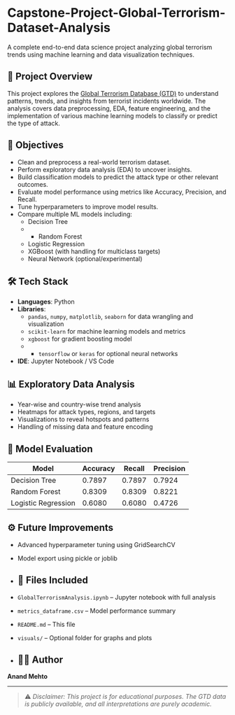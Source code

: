 # Capstone-Project-Global-Terrorism-Dataset-Analysis
A complete end-to-end data science project analyzing global terrorism trends using machine learning and data visualization techniques.

## 📁 Project Overview

This project explores the [Global Terrorism Database (GTD)](https://www.start.umd.edu/gtd/) to understand patterns, trends, and insights from terrorist incidents worldwide. The analysis covers data preprocessing, EDA, feature engineering, and the implementation of various machine learning models to classify or predict the type of attack.

## 🧠 Objectives

- Clean and preprocess a real-world terrorism dataset.
- Perform exploratory data analysis (EDA) to uncover insights.
- Build classification models to predict the attack type or other relevant outcomes.
- Evaluate model performance using metrics like Accuracy, Precision, and Recall.
- Tune hyperparameters to improve model results.
- Compare multiple ML models including:
  - Decision Tree
  - - Random Forest
  - Logistic Regression
  - XGBoost (with handling for multiclass targets)
  - Neural Network (optional/experimental)

## 🛠️ Tech Stack

- **Languages**: Python
- **Libraries**:
  - `pandas`, `numpy`, `matplotlib`, `seaborn` for data wrangling and visualization
  - `scikit-learn` for machine learning models and metrics
  - `xgboost` for gradient boosting model
  - - `tensorflow` or `keras` for optional neural networks
- **IDE**: Jupyter Notebook / VS Code

## 📊 Exploratory Data Analysis

- Year-wise and country-wise trend analysis
- Heatmaps for attack types, regions, and targets
- Visualizations to reveal hotspots and patterns
- Handling of missing data and feature encoding

## 🤖 Model Evaluation

| Model              | Accuracy | Recall | Precision |
|-------------------|----------|--------|-----------|
| Decision Tree      | 0.7897  | 0.7897  |  0.7924  |
| Random Forest      | 0.8309  | 0.8309  |  0.8221  |
| Logistic Regression| 0.6080  | 0.6080  | 0.4726   |

## ⚙️ Future Improvements

- Advanced hyperparameter tuning using GridSearchCV
- Model export using pickle or joblib

- ## 📂 Files Included

- `GlobalTerrorismAnalysis.ipynb` – Jupyter notebook with full analysis
- `metrics_dataframe.csv` – Model performance summary
- `README.md` – This file
- `visuals/` – Optional folder for graphs and plots

- ## 🙋‍♂️ Author

**Anand Mehto**  

---

> ⚠️ *Disclaimer: This project is for educational purposes. The GTD data is publicly available, and all interpretations are purely academic.*
